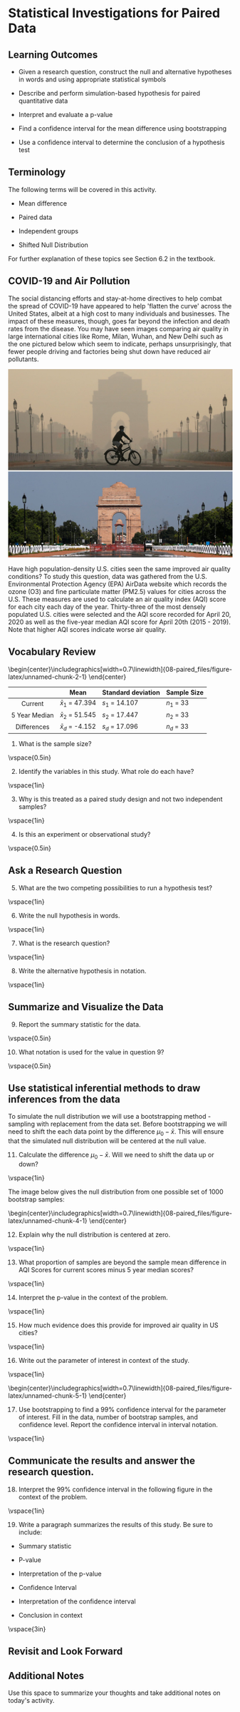 # Statistical Investigations for Paired Data


## Learning Outcomes

* Given a research question, construct the null and alternative hypotheses
  in words and using appropriate statistical symbols
  
* Describe and perform simulation-based hypothesis for paired quantitative data

* Interpret and evaluate a p-value

* Find a confidence interval for the mean difference using bootstrapping

* Use a confidence interval to determine the conclusion of a hypothesis test

## Terminology

The following terms will be covered in this activity.

* Mean difference

* Paired data

* Independent groups

* Shifted Null Distribution

For further explanation of these topics see Section 6.2 in the textbook.

## COVID-19 and Air Pollution

The social distancing efforts and stay-at-home directives to help combat the spread of COVID-19 have appeared to help 'flatten the curve' across the United States, albeit at a high cost to many individuals and businesses. The impact of these measures, though, goes far beyond the infection and death rates from the disease. You may have seen images comparing air quality in large international cities like Rome, Milan, Wuhan, and New Delhi such as the one pictured below which seem to indicate, perhaps unsurprisingly, that fewer people driving and factories being shut down have reduced air pollutants. 

![](images/air_pollution.png)

Have high population-density U.S. cities seen the same improved air quality conditions? To study this question, data was gathered from the U.S. Environmental Protection Agency (EPA) AirData website which records the ozone (O3) and fine particulate matter (PM2.5) values for cities across the U.S. These measures are used to calculate an air quality index (AQI) score for each city each day of the year. Thirty-three of the most densely populated U.S. cities were selected and the AQI score recorded for April 20, 2020 as well as the five-year median AQI score for April 20th (2015 - 2019). Note that higher AQI scores indicate worse air quality.

## Vocabulary Review



\begin{center}\includegraphics[width=0.7\linewidth]{08-paired_files/figure-latex/unnamed-chunk-2-1} \end{center}


|               |         Mean         | Standard deviation | Sample Size |
|:-------------:|:--------------------:|--------------------|-------------|
| Current       | $\bar{x}_1$ = 47.394 | $s_1$ = 14.107     | $n_1$ = 33  |
| 5 Year Median | $\bar{x}_2$ = 51.545 | $s_2$ = 17.447     | $n_2$ = 33  |
| Differences   | $\bar{x}_d$ = -4.152 | $s_d$ = 17.096     | $n_d$ = 33  |

1. What is the sample size? 

\vspace{0.5in}

2.  Identify the variables in this study.  What role do each have?

\vspace{1in}

3. Why is this treated as a paired study design and not two independent samples?

\vspace{1in}

4. Is this an experiment or observational study?

\vspace{0.5in}

## Ask a Research Question

5. What are the two competing possibilities to run a hypothesis test?

\vspace{1in}

6. Write the null hypothesis in words.

\vspace{1in}

7. What is the research question?

\vspace{1in}

8. Write the alternative hypothesis in notation.

\vspace{1in}


## Summarize and Visualize the Data 

9. Report the summary statistic for the data.  

\vspace{0.5in}

10. What notation is used for the value in question 9? 

\vspace{0.5in}


## Use statistical inferential methods to draw inferences from the data

To simulate the null distribution we will use a bootstrapping method - sampling with replacement from the data set.  Before bootstrapping we will need to shift the each data point by the difference $\mu_0 - \bar{x}$.  This will ensure that the simulated null distribution will be centered at the null value.  

11. Calculate the difference $\mu_0 - \bar{x}$.  Will we need to shift the data up or down?

\vspace{1in}



The image below gives the null distribution from one possible set of 1000 bootstrap samples:


\begin{center}\includegraphics[width=0.7\linewidth]{08-paired_files/figure-latex/unnamed-chunk-4-1} \end{center}


12. Explain why the null distribution is centered at zero. 

\vspace{1in}

13. What proportion of samples are beyond the sample mean difference in AQI Scores for current scores minus 5 year median scores?

\vspace{1in}

14. Interpret the p-value in the context of the problem.

\vspace{1in}

15. How much evidence does this provide for improved air quality in US cities?

\vspace{1in}

16. Write out the parameter of interest in context of the study.

\vspace{1in}


\begin{center}\includegraphics[width=0.7\linewidth]{08-paired_files/figure-latex/unnamed-chunk-5-1} \end{center}

17.  Use bootstrapping to find a 99% confidence interval for the parameter of interest.  Fill in the data, number of bootstrap samples, and confidence level.  Report the confidence interval in interval notation.

\vspace{1in}

## Communicate the results and answer the research question.

18. Interpret the 99% confidence interval in the following figure in the context of the problem.

\vspace{1in}


19.  Write a paragraph summarizes the results of this study.  Be sure to include:

* Summary statistic

* P-value

* Interpretation of the p-value

* Confidence Interval

* Interpretation of the confidence interval

* Conclusion in context

\vspace{3in}

## Revisit and Look Forward




## Additional Notes

Use this space to summarize your thoughts and take additional notes on today's activity.
